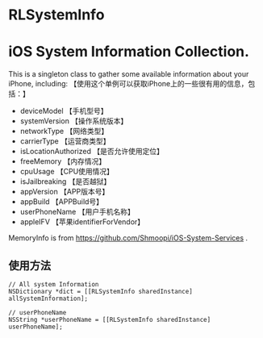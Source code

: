 # RLSystemInfo
# iOS System Information Collection. 

This is a singleton class to gather some available information about your iPhone, including: 【使用这个单例可以获取iPhone上的一些很有用的信息，包括：】
- deviceModel 【手机型号】
- systemVersion 【操作系统版本】
- networkType 【网络类型】
- carrierType 【运营商类型】
- isLocationAuthorized 【是否允许使用定位】
- freeMemory 【内存情况】
- cpuUsage 【CPU使用情况】
- isJailbreaking 【是否越狱】
- appVersion 【APP版本号】
- appBuild 【APPBuild号】
- userPhoneName 【用户手机名称】
- appleIFV 【苹果identifierForVendor】


MemoryInfo is from https://github.com/Shmoopi/iOS-System-Services . 

## 使用方法
```objc
// All system Information
NSDictionary *dict = [[RLSystemInfo sharedInstance] allSystemInformation];

// userPhoneName
NSString *userPhoneName = [[RLSystemInfo sharedInstance] userPhoneName];
